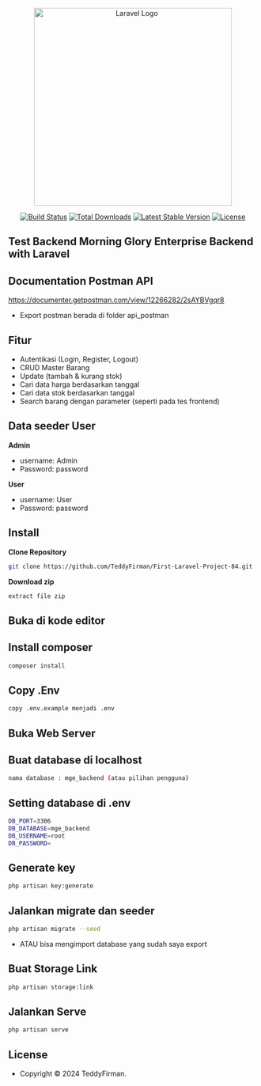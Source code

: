 <p align="center"><a href="https://laravel.com" target="_blank"><img src="https://raw.githubusercontent.com/laravel/art/master/logo-lockup/5%20SVG/2%20CMYK/1%20Full%20Color/laravel-logolockup-cmyk-red.svg" width="400" alt="Laravel Logo"></a></p>

<p align="center">
<a href="https://github.com/laravel/framework/actions"><img src="https://github.com/laravel/framework/workflows/tests/badge.svg" alt="Build Status"></a>
<a href="https://packagist.org/packages/laravel/framework"><img src="https://img.shields.io/packagist/dt/laravel/framework" alt="Total Downloads"></a>
<a href="https://packagist.org/packages/laravel/framework"><img src="https://img.shields.io/packagist/v/laravel/framework" alt="Latest Stable Version"></a>
<a href="https://packagist.org/packages/laravel/framework"><img src="https://img.shields.io/packagist/l/laravel/framework" alt="License"></a>
</p>

## Test Backend Morning Glory Enterprise Backend with Laravel


## Documentation Postman API
https://documenter.getpostman.com/view/12266282/2sAYBVgqr8

- Export postman berada di folder api_postman

## Fitur 

- Autentikasi (Login, Register, Logout)
- CRUD Master Barang
- Update (tambah & kurang stok)
- Cari data harga berdasarkan tanggal
- Cari data stok berdasarkan tanggal
- Search barang dengan parameter (seperti pada tes frontend)

## Data seeder User

**Admin**

- username: Admin
- Password: password

**User**

- username: User
- Password: password

## Install

**Clone Repository**

```bash
git clone https://github.com/TeddyFirman/First-Laravel-Project-84.git
```

**Download zip**

```bash
extract file zip
```

## Buka di kode editor


## Install composer

```bash
composer install
```

## Copy .Env

```bash
copy .env.example menjadi .env
```

## Buka Web Server


## Buat database di localhost 

```bash
nama database : mge_backend (atau pilihan pengguna)
```

## Setting database di .env

```bash
DB_PORT=3306
DB_DATABASE=mge_backend
DB_USERNAME=root
DB_PASSWORD=
```

## Generate key

```bash
php artisan key:generate
```

## Jalankan migrate dan seeder

```bash
php artisan migrate --seed 
```

- ATAU bisa mengimport database yang sudah saya export

## Buat Storage Link

```bash
php artisan storage:link
```


## Jalankan Serve

```bash
php artisan serve
```

## License

- Copyright © 2024 TeddyFirman.
